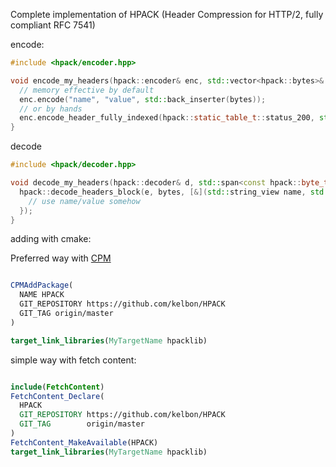
Complete implementation of HPACK (Header Compression for HTTP/2, fully compliant RFC 7541)

encode:

```cpp
#include <hpack/encoder.hpp>

void encode_my_headers(hpack::encoder& enc, std::vector<hpack::bytes>& bytes;) {
  // memory effective by default
  enc.encode("name", "value", std::back_inserter(bytes));
  // or by hands
  enc.encode_header_fully_indexed(hpack::static_table_t::status_200, std::back_inserter(bytes));
}

```

decode

```cpp
#include <hpack/decoder.hpp>

void decode_my_headers(hpack::decoder& d, std::span<const hpack::byte_t> bytes) {
  hpack::decode_headers_block(e, bytes, [&](std::string_view name, std::string_view value) {
    // use name/value somehow
  });
}

```

adding with cmake:

Preferred way with [CPM](https://github.com/cpm-cmake/CPM.cmake)

```cmake

CPMAddPackage(
  NAME HPACK
  GIT_REPOSITORY https://github.com/kelbon/HPACK
  GIT_TAG origin/master
)

target_link_libraries(MyTargetName hpacklib)

```

simple way with fetch content:

```cmake

include(FetchContent)
FetchContent_Declare(
  HPACK
  GIT_REPOSITORY https://github.com/kelbon/HPACK
  GIT_TAG        origin/master
)
FetchContent_MakeAvailable(HPACK)
target_link_libraries(MyTargetName hpacklib)

```
